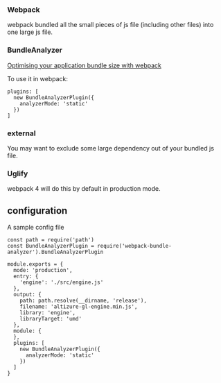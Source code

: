 ### Webpack

webpack bundled all the small pieces of js file \(including other files\) into one large js file.



### BundleAnalyzer

[Optimising your application bundle size with webpack](https://hackernoon.com/optimising-your-application-bundle-size-with-webpack-e85b00bab579)

To use it in webpack:

```
plugins: [
  new BundleAnalyzerPlugin({
    analyzerMode: 'static'
  })
]
```

### external

You may want to exclude some large dependency out of your bundled js file.

### Uglify

webpack 4 will do this by default in production mode.

## configuration

A sample config file

```
const path = require('path')
const BundleAnalyzerPlugin = require('webpack-bundle-analyzer').BundleAnalyzerPlugin

module.exports = {
  mode: 'production',
  entry: {
    'engine': './src/engine.js'
  },
  output: {
    path: path.resolve(__dirname, 'release'),
    filename: 'altizure-gl-engine.min.js',
    library: 'engine',
    libraryTarget: 'umd'
  },
  module: {
  },
  plugins: [
    new BundleAnalyzerPlugin({
      analyzerMode: 'static'
    })
  ]
}

```



